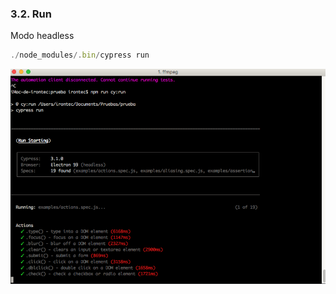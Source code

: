 ### 3.2. Run

Modo headless

```typescript
./node_modules/.bin/cypress run
```

![run](media/run.png) <!-- .element: style="height:350px;"-->
